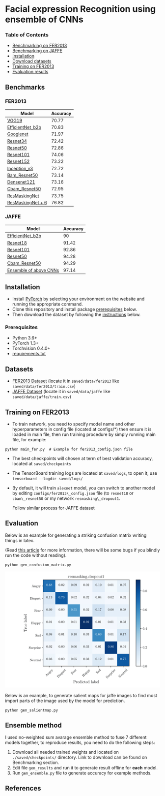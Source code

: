 # Facial expression Recognition using ensemble of CNNs

### Table of Contents
- <a href='###FER2013'>Benchmarking on FER2013</a>
- <a href='###JAFFE'>Benchmarking on JAFFE</a>
- <a href='#install'>Installation</a>
- <a href='#datasets'>Download datasets</a>
- <a href='#train_fer'>Training on FER2013</a>
- <a href='#eval'>Evaluation results</a>

## Benchmarks
### FER2013

Model | Accuracy |
---------|--------|
[VGG19](www.google.com)  | 70.77|
[EfficientNet_b2b](www.google.com)|70.83|
[Googlenet](www.google.com) | 71.97
[Resnet34](www.google.com) | 72.42
[Resnet50](www.google.com) | 72.86
[Resnet101](www.google.com) | 74.06
[Resnet152](www.google.com) | 73.22
[Inception\_v3](www.google.com) | 72.72
[Bam\_Resnet50](www.google.com) | 73.14
[Densenet121](www.google.com) | 73.16
[Cbam\_Resnet50](www.google.com) | 72.95
[ResMaskingNet](www.google.com) | 73.75
[ResMaskingNet + 6](www.google.com) | 76.82

### JAFFE

Model | Accuracy |
---------|--------|
[EfficientNet_b2b](www.google.com)|90|
[Resnet18](www.google.com) | 91.42
[Resnet101](www.google.com) | 92.86
[Resnet50](www.google.com) | 94.28
[Cbam\_Resnet50](www.google.com) | 94.29
[Ensemble of above CNNs](www.google.com) | 97.14

<p id="install"></p>


## Installation
- Install [PyTorch](http://pytorch.org/) by selecting your environment on the website and running the appropriate command.
- Clone this repository and install package [prerequisites](#prerequisites) below.
- Then download the dataset by following the [instructions](#datasets) below.


### Prerequisites

* Python 3.6+
* PyTorch 1.3+
* Torchvision 0.4.0+
* [requirements.txt](requirements.txt)


<p id="datasets"></p>


## Datasets

- [FER2013 Dataset](https://drive.google.com/drive/folders/1zSTESJHLTzwLy5GbJd0984fQyKOR8nOg?usp=sharing) (locate it in ```saved/data/fer2013``` like ```saved/data/fer2013/train.csv```)
- [JAFFE Dataset](https://drive.google.com/drive/folders/1V00bMSZFdE9rc1Ujc2MsaktWiCWcb8tX?usp=sharing) (locate it in ```saved/data/jaffe``` like ```saved/data/jaffe/train.csv```)

## Training on FER2013

- To train network, you need to specify model name and other hyperparameters in config file (located at configs/\*) then ensure it is loaded in main file, then run training procedure by simply running main file, for example:

```Shell
python main_fer.py  # Example for fer2013_config.json file
```

- The best checkpoints will chosen at term of best validation accuracy, located at ```saved/checkpoints```
- The TensorBoard training logs are located at ```saved/logs```, to open it, use ```tensorboard --logdir saved/logs/```

- By default, it will train `alexnet` model, you can switch to another model by editing `configs/fer2013\_config.json` file (to `resnet18` or `cbam\_resnet50` or my network `resmasking\_dropout1`.

  Follow similar process for JAFFE dataset

## Evaluation

Below is an example for generating a striking confusion matrix writing things in latex.

(Read [this article](https://matplotlib.org/3.1.1/tutorials/text/usetex.html) for more information, there will be some bugs if you blindly run the code without reading).

```Shell
python gen_confusion_matrix.py
```

<p align="center">
<img width=600 src= "./saved/confusion_matrices/fer2013/cm_resmasking_dropout1_rot30_2019Nov17_14.33-1.png">
</p>

Below is an example, to generate salient maps for jaffe images to find most import parts of the image used by the model for prediction.

```Shell
python gen_salientmap.py
```

## Ensemble method

I used no-weighted sum avarage ensemble method to fuse 7 different models together, to reproduce results, you need to do the following steps:

1. Download all needed trained weights and located on ```./saved/checkpoints/``` directory.  Link to download can be found on Benchmarking section.
2. Edit file ```gen_results``` and run it to generate result offline for **each** model.
3. Run ```gen_ensemble.py``` file to generate accuracy for example methods.

## References
